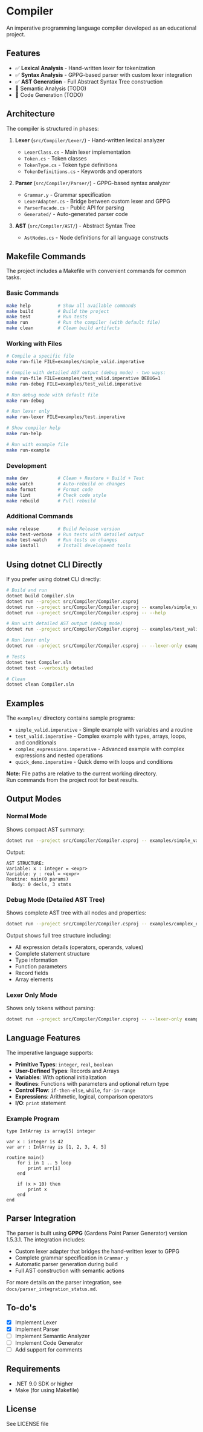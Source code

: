 # Compiler

An imperative programming language compiler developed as an educational project.

## Features

- ✅ **Lexical Analysis** - Hand-written lexer for tokenization
- ✅ **Syntax Analysis** - GPPG-based parser with custom lexer integration
- ✅ **AST Generation** - Full Abstract Syntax Tree construction
- 🔄 Semantic Analysis (TODO)
- 🔄 Code Generation (TODO)

## Architecture

The compiler is structured in phases:

1. **Lexer** (`src/Compiler/Lexer/`) - Hand-written lexical analyzer
   - `LexerClass.cs` - Main lexer implementation
   - `Token.cs` - Token classes
   - `TokenType.cs` - Token type definitions
   - `TokenDefinitions.cs` - Keywords and operators

2. **Parser** (`src/Compiler/Parser/`) - GPPG-based syntax analyzer
   - `Grammar.y` - Grammar specification
   - `LexerAdapter.cs` - Bridge between custom lexer and GPPG
   - `ParserFacade.cs` - Public API for parsing
   - `Generated/` - Auto-generated parser code

3. **AST** (`src/Compiler/AST/`) - Abstract Syntax Tree
   - `AstNodes.cs` - Node definitions for all language constructs

## Makefile Commands

The project includes a Makefile with convenient commands for common tasks.

### Basic Commands

```bash
make help          # Show all available commands
make build         # Build the project
make test          # Run tests
make run           # Run the compiler (with default file)
make clean         # Clean build artifacts
```

### Working with Files

```bash
# Compile a specific file
make run-file FILE=examples/simple_valid.imperative

# Compile with detailed AST output (debug mode) - two ways:
make run-file FILE=examples/test_valid.imperative DEBUG=1
make run-debug FILE=examples/test_valid.imperative

# Run debug mode with default file
make run-debug

# Run lexer only
make run-lexer FILE=examples/test.imperative

# Show compiler help
make run-help

# Run with example file
make run-example
```

### Development

```bash
make dev           # Clean + Restore + Build + Test
make watch         # Auto-rebuild on changes
make format        # Format code
make lint          # Check code style
make rebuild       # Full rebuild
```

### Additional Commands

```bash
make release       # Build Release version
make test-verbose  # Run tests with detailed output
make test-watch    # Run tests on changes
make install       # Install development tools
```

## Using dotnet CLI Directly

If you prefer using dotnet CLI directly:

```bash
# Build and run
dotnet build Compiler.sln
dotnet run --project src/Compiler/Compiler.csproj
dotnet run --project src/Compiler/Compiler.csproj -- examples/simple_valid.imperative
dotnet run --project src/Compiler/Compiler.csproj -- --help

# Run with detailed AST output (debug mode)
dotnet run --project src/Compiler/Compiler.csproj -- examples/test_valid.imperative --debug

# Run lexer only
dotnet run --project src/Compiler/Compiler.csproj -- --lexer-only examples/test.imperative

# Tests
dotnet test Compiler.sln
dotnet test --verbosity detailed

# Clean
dotnet clean Compiler.sln
```

## Examples

The `examples/` directory contains sample programs:
- `simple_valid.imperative` - Simple example with variables and a routine
- `test_valid.imperative` - Complex example with types, arrays, loops, and conditionals
- `complex_expressions.imperative` - Advanced example with complex expressions and nested operations
- `quick_demo.imperative` - Quick demo with loops and conditions

**Note:** File paths are relative to the current working directory.  
Run commands from the project root for best results.

## Output Modes

### Normal Mode
Shows compact AST summary:
```bash
dotnet run --project src/Compiler/Compiler.csproj -- examples/simple_valid.imperative
```

Output:
```
AST STRUCTURE:
Variable: x : integer = <expr>
Variable: y : real = <expr>
Routine: main(0 params)
  Body: 0 decls, 3 stmts
```

### Debug Mode (Detailed AST Tree)
Shows complete AST tree with all nodes and properties:
```bash
dotnet run --project src/Compiler/Compiler.csproj -- examples/complex_expressions.imperative --debug
```

Output shows full tree structure including:
- All expression details (operators, operands, values)
- Complete statement structure
- Type information
- Function parameters
- Record fields
- Array elements

### Lexer Only Mode
Shows only tokens without parsing:
```bash
dotnet run --project src/Compiler/Compiler.csproj -- --lexer-only examples/test.imperative
```

## Language Features

The imperative language supports:

- **Primitive Types**: `integer`, `real`, `boolean`
- **User-Defined Types**: Records and Arrays
- **Variables**: With optional initialization
- **Routines**: Functions with parameters and optional return type
- **Control Flow**: `if-then-else`, `while`, `for-in-range`
- **Expressions**: Arithmetic, logical, comparison operators
- **I/O**: `print` statement

### Example Program

```
type IntArray is array[5] integer

var x : integer is 42
var arr : IntArray is [1, 2, 3, 4, 5]

routine main()
    for i in 1 .. 5 loop
        print arr[i]
    end
    
    if (x > 10) then
        print x
    end
end
```

## Parser Integration

The parser is built using **GPPG** (Gardens Point Parser Generator) version 1.5.3.1. The integration includes:

- Custom lexer adapter that bridges the hand-written lexer to GPPG
- Complete grammar specification in `Grammar.y`
- Automatic parser generation during build
- Full AST construction with semantic actions

For more details on the parser integration, see `docs/parser_integration_status.md`.

## To-do's

- [x] Implement Lexer
- [x] Implement Parser
- [ ] Implement Semantic Analyzer
- [ ] Implement Code Generator
- [ ] Add support for comments

## Requirements

- .NET 9.0 SDK or higher
- Make (for using Makefile)

## License

See LICENSE file
